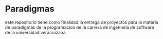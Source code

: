 # Paradigmas
este repositorio tiene como finalidad la entrega de proyectos para la materia de paradigmas de la programacion de la carrera de ingenieria de software de la universidad veracruzana.